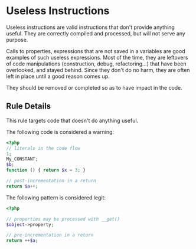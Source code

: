 <!-- Good Practices -->
# Useless Instructions

Useless instructions are valid instructions that don't provide anything useful. They are correctly compiled and processed, but will not serve any purpose. 

Calls to properties, expressions that are not saved in a variables are good examples of such useless expressions. Most of the time, they are leftovers of code manipulations (construction, debug, refactoring...) that have been overlooked, and stayed behind. Since they don't do no harm, they are often left in place until a good reason comes up. 

They should be removed or completed so as to have impact in the code.


## Rule Details

This rule targets code that doesn't do anything useful. 

The following code is considered a warning:

```php
<?php
// literals in the code flow
1; 
My_CONSTANT;
$b;
function () { return $x = 3; }

// post-incrementation in a return
return $a++;

```


The following pattern is considered legit:

```php
<?php

// properties may be processed with __get()
$object->property;

// pre-incrementation in a return
return ++$a;

```

